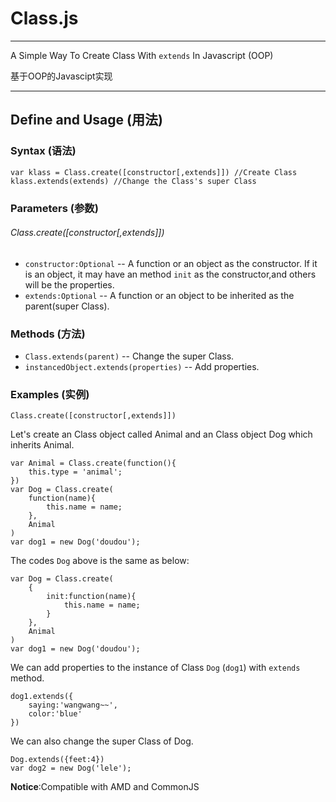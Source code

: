 # Class.js
---

A Simple Way To Create Class With `extends` In Javascript (OOP)

基于OOP的Javascipt实现

---


## Define and Usage (用法)

### Syntax (语法)
	var klass = Class.create([constructor[,extends]]) //Create Class
	klass.extends(extends) //Change the Class's super Class
	
### Parameters (参数)
###### Class.create([constructor[,extends]])
- `constructor:Optional` -- A function or an object as the constructor. If it is an object, it may have an method `init` as the constructor,and others will be the properties.
- `extends:Optional` -- A function or an object to be inherited as the parent(super Class).

### Methods (方法)
- `Class.extends(parent)` -- Change the super Class.
- `instancedObject.extends(properties)` -- Add properties.

### Examples (实例)
`Class.create([constructor[,extends]])`

Let's create an Class object called Animal and an Class object Dog which inherits Animal.

	var Animal = Class.create(function(){
		this.type = 'animal';
	})
	var Dog = Class.create(
		function(name){
			this.name = name;
		},
		Animal
	)
	var dog1 = new Dog('doudou');

The codes `Dog` above is the same as below:

	var Dog = Class.create(
		{
			init:function(name){
				this.name = name;
			}
		},
		Animal
	)
	var dog1 = new Dog('doudou');
	
We can add properties to the instance of Class `Dog` (`dog1`) with `extends` method.

	dog1.extends({
		saying:'wangwang~~',
		color:'blue'
	})

We can also change the super Class of Dog.

	Dog.extends({feet:4})
	var dog2 = new Dog('lele');

**Notice**:Compatible with AMD and CommonJS
